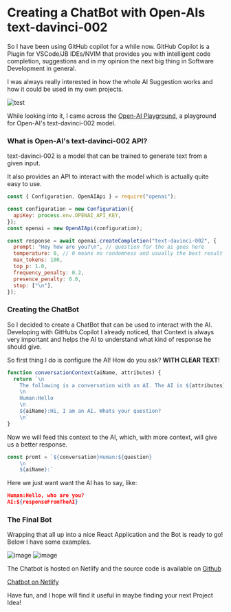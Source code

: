 # Creating a ChatBot with Open-AIs text-davinci-002

So I have been using GitHub copilot for a while now. GitHub Copilot is a Plugin for VSCode/JB IDEs/NVIM that provides
you with intelligent code completion, suggestions and in my opinion the next big thing in Software Development in
general.

I was always really interested in how the whole AI Suggestion works and how it could be used in my own projects.

![test](https://copilot.github.com/diagram.png)

While looking into it, I came across the [Open-AI Playground](https://beta.openai.com/examples/default-text-to-command),
a playground for Open-AI's text-davinci-002 model.

### What is Open-AI's text-davinci-002 API?

text-davinci-002 is a model that can be trained to generate text from a given input.

It also provides an API to interact with the model which is actually quite easy to use.

```js
const { Configuration, OpenAIApi } = require("openai");

const configuration = new Configuration({
  apiKey: process.env.OPENAI_API_KEY,
});
const openai = new OpenAIApi(configuration);

const response = await openai.createCompletion("text-davinci-002", {
  prompt: "Hey how are you?\n", // question for the ai goes here
  temperature: 0, // 0 means no randomness and usually the best result
  max_tokens: 100, 
  top_p: 1.0,
  frequency_penalty: 0.2,
  presence_penalty: 0.0,
  stop: ["\n"],
});
```

### Creating the ChatBot

So I decided to create a ChatBot that can be used to interact with the AI. Developing with GitHubs Copilot I already
noticed, that Context is always very important and helps the AI to understand what kind of response he should give.

So first thing I do is configure the AI! How do you ask? **WITH CLEAR TEXT**!

```js
function conversationContext(aiName, attributes) {
  return `\n
    The following is a conversation with an AI. The AI is ${attributes}.
    \n
    Human:Hello
    \n
    ${aiName}:Hi, I am an AI. Whats your question?
    \n`
}
```

Now we will feed this context to the AI, which, with more context, will give us a better response.

```js
const promt = `${conversation}Human:${question}
    \n
    ${aiName}:`
```

Here we just want want the AI has to say, like:

```json
Human:Hello, who are you?
AI:${responseFromTheAI}
```

### The Final Bot

Wrapping that all up into a nice React Application and the Bot is ready to go! Below I have some examples.


![image](https://user-images.githubusercontent.com/25004579/173056107-5c5475dc-68b0-4f83-87df-62b4fbbf0cda.png)
![image](https://user-images.githubusercontent.com/25004579/173056430-a7af03d5-88a6-4a79-9d79-55b0da3e0e07.png)

The Chatbot is hosted on Netlify and the source code is available on [Github](https://github.com/Wetwer/davinci-chatbot)

[Chatbot on Netlify](https://text-davinci.netlify.com)

Have fun, and I hope will find it useful in maybe finding your next Project Idea!
